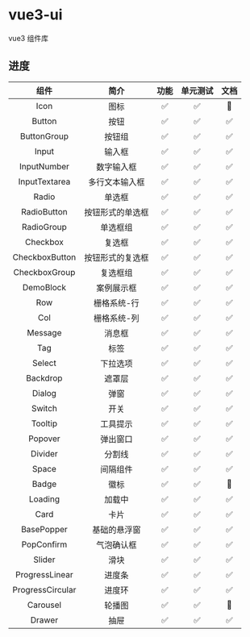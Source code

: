 # vue3-ui

vue3 组件库

## 进度

|       组件       |       简介       |        功能        |      单元测试      |        文档        |
| :--------------: | :--------------: | :----------------: | :----------------: | :----------------: |
|       Icon       |       图标       | :white_check_mark: | :white_check_mark: |   :construction:   |
|      Button      |       按钮       | :white_check_mark: | :white_check_mark: | :white_check_mark: |
|   ButtonGroup    |      按钮组      | :white_check_mark: | :white_check_mark: | :white_check_mark: |
|      Input       |      输入框      | :white_check_mark: | :white_check_mark: | :white_check_mark: |
|   InputNumber    |    数字输入框    | :white_check_mark: | :white_check_mark: | :white_check_mark: |
|  InputTextarea   |  多行文本输入框  | :white_check_mark: | :white_check_mark: | :white_check_mark: |
|      Radio       |      单选框      | :white_check_mark: | :white_check_mark: | :white_check_mark: |
|   RadioButton    | 按钮形式的单选框 | :white_check_mark: | :white_check_mark: | :white_check_mark: |
|    RadioGroup    |     单选框组     | :white_check_mark: | :white_check_mark: | :white_check_mark: |
|     Checkbox     |      复选框      | :white_check_mark: | :white_check_mark: | :white_check_mark: |
|  CheckboxButton  | 按钮形式的复选框 | :white_check_mark: | :white_check_mark: | :white_check_mark: |
|  CheckboxGroup   |     复选框组     | :white_check_mark: | :white_check_mark: | :white_check_mark: |
|    DemoBlock     |    案例展示框    | :white_check_mark: | :white_check_mark: | :white_check_mark: |
|       Row        |   栅格系统-行    | :white_check_mark: | :white_check_mark: | :white_check_mark: |
|       Col        |   栅格系统-列    | :white_check_mark: | :white_check_mark: | :white_check_mark: |
|     Message      |      消息框      | :white_check_mark: | :white_check_mark: | :white_check_mark: |
|       Tag        |       标签       | :white_check_mark: | :white_check_mark: | :white_check_mark: |
|      Select      |     下拉选项     | :white_check_mark: | :white_check_mark: | :white_check_mark: |
|     Backdrop     |      遮罩层      | :white_check_mark: | :white_check_mark: | :white_check_mark: |
|      Dialog      |       弹窗       | :white_check_mark: | :white_check_mark: | :white_check_mark: |
|      Switch      |       开关       | :white_check_mark: | :white_check_mark: | :white_check_mark: |
|     Tooltip      |     工具提示     | :white_check_mark: | :white_check_mark: | :white_check_mark: |
|     Popover      |     弹出窗口     | :white_check_mark: | :white_check_mark: | :white_check_mark: |
|     Divider      |      分割线      | :white_check_mark: | :white_check_mark: | :white_check_mark: |
|      Space       |     间隔组件     | :white_check_mark: | :white_check_mark: | :white_check_mark: |
|      Badge       |       徽标       | :white_check_mark: | :white_check_mark: |   :construction:   |
|     Loading      |      加载中      | :white_check_mark: | :white_check_mark: | :white_check_mark: |
|       Card       |       卡片       | :white_check_mark: | :white_check_mark: | :white_check_mark: |
|    BasePopper    |   基础的悬浮窗   | :white_check_mark: | :white_check_mark: | :white_check_mark: |
|    PopConfirm    |    气泡确认框    | :white_check_mark: | :white_check_mark: | :white_check_mark: |
|      Slider      |       滑块       | :white_check_mark: | :white_check_mark: | :white_check_mark: |
|  ProgressLinear  |      进度条      | :white_check_mark: | :white_check_mark: | :white_check_mark: |
| ProgressCircular |      进度环      | :white_check_mark: | :white_check_mark: | :white_check_mark: |
|     Carousel     |      轮播图      | :white_check_mark: | :white_check_mark: |   :construction:   |
|      Drawer      |       抽屉       | :white_check_mark: | :white_check_mark: | :white_check_mark: |
